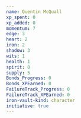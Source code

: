 ```yaml
---
name: Quentin McQuall
xp_spent: 0
xp_added: 0
momentum: 7
edge: 3
heart: 2
iron: 2
shadow: 3
wits: 1
health: 1
spirit: 0
supply: 5
Bonds_Progress: 0
Bonds_XPEarned: 0
FailureTrack_Progress: 0
FailureTrack_XPEarned: 0
iron-vault-kind: character
initiative: true
---
```



```iron-vault-character-info
```

```iron-vault-character-stats
```

```iron-vault-character-meters
```

```iron-vault-character-special-tracks
```

```iron-vault-character-impacts
```

```iron-vault-character-assets
```

